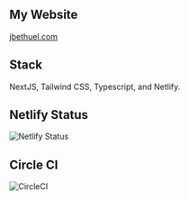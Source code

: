 ## My Website
[jbethuel.com](https://jbethuel.com)
## Stack
NextJS, Tailwind CSS, Typescript, and Netlify.
## Netlify Status
![Netlify Status](https://api.netlify.com/api/v1/badges/c07012db-8993-439b-b451-4aff009f4473/deploy-status)
## Circle CI
![CircleCI](https://circleci.com/gh/circleci/circleci-docs.svg?style=svg)